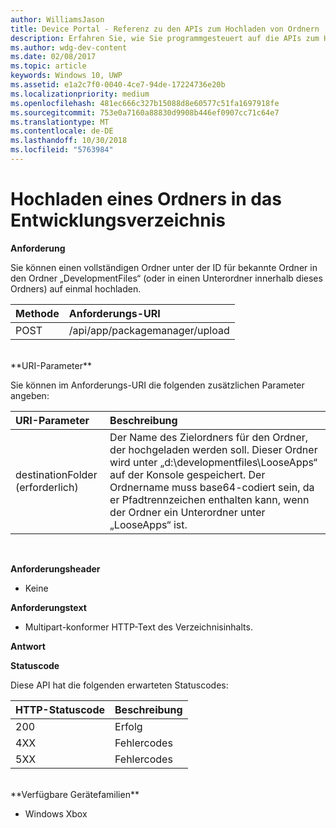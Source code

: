 ```yaml
---
author: WilliamsJason
title: Device Portal - Referenz zu den APIs zum Hochladen von Ordnern
description: Erfahren Sie, wie Sie programmgesteuert auf die APIs zum Hochladen von Ordnern zugreifen.
ms.author: wdg-dev-content
ms.date: 02/08/2017
ms.topic: article
keywords: Windows 10, UWP
ms.assetid: e1a2c7f0-0040-4ce7-94de-17224736e20b
ms.localizationpriority: medium
ms.openlocfilehash: 481ec666c327b15088d8e60577c51fa1697918fe
ms.sourcegitcommit: 753e0a7160a88830d9908b446ef0907cc71c64e7
ms.translationtype: MT
ms.contentlocale: de-DE
ms.lasthandoff: 10/30/2018
ms.locfileid: "5763984"
---
```

# <a name="upload-a-folder-to-the-development-directory"></a>Hochladen eines Ordners in das Entwicklungsverzeichnis

**Anforderung**

Sie können einen vollständigen Ordner unter der ID für bekannte Ordner in den Ordner „DevelopmentFiles“ (oder in einen Unterordner innerhalb dieses Ordners) auf einmal hochladen.

Methode      | Anforderungs-URI
:------     | :------
POST | /api/app/packagemanager/upload 
<br />
**URI-Parameter**

Sie können im Anforderungs-URI die folgenden zusätzlichen Parameter angeben:

URI-Parameter      | Beschreibung
:------     | :-----
destinationFolder (erforderlich) | Der Name des Zielordners für den Ordner, der hochgeladen werden soll. Dieser Ordner wird unter „d:\developmentfiles\LooseApps“ auf der Konsole gespeichert. Der Ordnername muss base64-codiert sein, da er Pfadtrennzeichen enthalten kann, wenn der Ordner ein Unterordner unter „LooseApps“ ist.
<br />

**Anforderungsheader**

- Keine

**Anforderungstext**

- Multipart-konformer HTTP-Text des Verzeichnisinhalts.

**Antwort**

**Statuscode**

Diese API hat die folgenden erwarteten Statuscodes:

HTTP-Statuscode      | Beschreibung
:------     | :-----
200 | Erfolg
4XX | Fehlercodes
5XX | Fehlercodes
<br />
**Verfügbare Gerätefamilien**

* Windows Xbox

